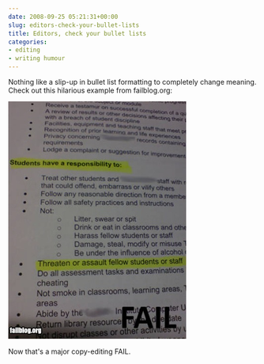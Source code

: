 ```yaml
---
date: 2008-09-25 05:21:31+00:00
slug: editors-check-your-bullet-lists
title: Editors, check your bullet lists
categories:
- editing
- writing humour
---
```


Nothing like a slip-up in bullet list formatting to completely change meaning. Check out this hilarious example from failblog.org:

![fail](/images/fail-owned-responsibility-list-fail.jpg)

Now that's a major copy-editing FAIL.
